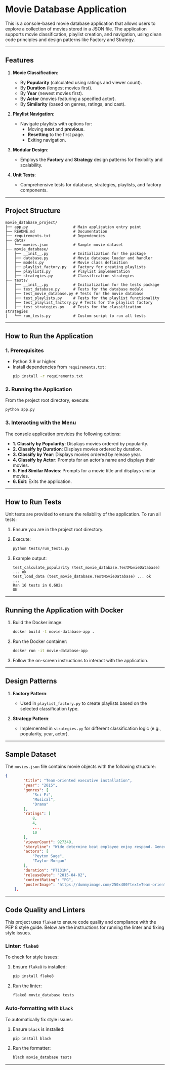 # **Movie Database Application**

This is a console-based movie database application that allows users to explore a collection of movies stored in a JSON file. The application supports movie classification, playlist creation, and navigation, using clean code principles and design patterns like Factory and Strategy.

---

## **Features**
1. **Movie Classification**:
   - By **Popularity** (calculated using ratings and viewer count).
   - By **Duration** (longest movies first).
   - By **Year** (newest movies first).
   - By **Actor** (movies featuring a specified actor).
   - By **Similarity** (based on genres, ratings, and cast).

2. **Playlist Navigation**:
   - Navigate playlists with options for:
     - Moving **next** and **previous**.
     - **Resetting** to the first page.
     - Exiting navigation.

3. **Modular Design**:
   - Employs the **Factory** and **Strategy** design patterns for flexibility and scalability.

4. **Unit Tests**:
   - Comprehensive tests for database, strategies, playlists, and factory components.

---

## **Project Structure**
```plaintext
movie_database_project/
├── app.py                    # Main application entry point
├── README.md                 # Documentation
├── requirements.txt          # Dependencies
├── data/
│   └── movies.json           # Sample movie dataset
├── movie_database/
│   ├── __init__.py           # Initialization for the package
│   ├── database.py           # Movie database loader and handler
│   ├── models.py             # Movie class definition
│   ├── playlist_factory.py   # Factory for creating playlists
│   ├── playlists.py          # Playlist implementation
│   ├── strategies.py         # Classification strategies
├── tests/
│   ├── __init__.py           # Initialization for the tests package
│   ├── test_database.py      # Tests for the database module
│   ├── test_movie_database.py # Tests for the movie database
│   ├── test_playlists.py     # Tests for the playlist functionality
│   ├── test_playlist_factory.py # Tests for the playlist factory
│   ├── test_strategies.py    # Tests for the classification strategies
│   └── run_tests.py          # Custom script to run all tests
```

---

## **How to Run the Application**

### **1. Prerequisites**
- Python 3.9 or higher.
- Install dependencies from `requirements.txt`:
  ```bash
  pip install -r requirements.txt
  ```

### **2. Running the Application**
From the project root directory, execute:
```bash
python app.py
```

### **3. Interacting with the Menu**
The console application provides the following options:
- **1. Classify by Popularity**: Displays movies ordered by popularity.
- **2. Classify by Duration**: Displays movies ordered by duration.
- **3. Classify by Year**: Displays movies ordered by release year.
- **4. Classify by Actor**: Prompts for an actor's name and displays their movies.
- **5. Find Similar Movies**: Prompts for a movie title and displays similar movies.
- **6. Exit**: Exits the application.

---

## **How to Run Tests**
Unit tests are provided to ensure the reliability of the application. To run all tests:

1. Ensure you are in the project root directory.
2. Execute:
   ```bash
   python tests/run_tests.py
   ```

3. Example output:
   ```plaintext
   test_calculate_popularity (test_movie_database.TestMovieDatabase) ... ok
   test_load_data (test_movie_database.TestMovieDatabase) ... ok
   ...
   Ran 16 tests in 0.682s
   OK
   ```

---
## **Running the Application with Docker**
1. Build the Docker image:
   ```bash
   docker build -t movie-database-app .
   ```
2. Run the Docker container:
   ```bash
   docker run -it movie-database-app
   ```
3. Follow the on-screen instructions to interact with the application.

---

## **Design Patterns**
1. **Factory Pattern**:
   - Used in `playlist_factory.py` to create playlists based on the selected classification type.

2. **Strategy Pattern**:
   - Implemented in `strategies.py` for different classification logic (e.g., popularity, year, actor).


---

## **Sample Dataset**
The `movies.json` file contains movie objects with the following structure:
```json
{
        "title": "Team-oriented executive installation",
        "year": "2015",
        "genres": [
            "Sci-Fi",
            "Musical",
            "Drama"
        ],
        "ratings": [
            8,
            4,
            ...,
            10
        ],
        "viewerCount": 927349,
        "storyline": "Wide determine beat employee enjoy respond. Generation during sport can purpose what and. All while within create various themselves write.",
        "actors": [
            "Peyton Sage",
            "Taylor Morgan"
        ],
        "duration": "PT131M",
        "releaseDate": "2015-04-02",
        "contentRating": "PG",
        "posterImage": "https://dummyimage.com/250x400?text=Team-oriented%20executive%20installation"
    },
```

---
## Code Quality and Linters

This project uses `flake8` to ensure code quality and compliance with the PEP 8 style guide. Below are the instructions for running the linter and fixing style issues.

### Linter: `flake8`

To check for style issues:

1. Ensure `flake8` is installed:
   ```bash
   pip install flake8
   ```
2. Run the linter:
   ```bash
   flake8 movie_database tests
   ```
### Auto-formatting with `black`
To automatically fix style issues:

1. Ensure `black` is installed:
   ```bash
   pip install black
   ```
2. Run the formatter:
   ```bash
   black movie_database tests
   ```

---
